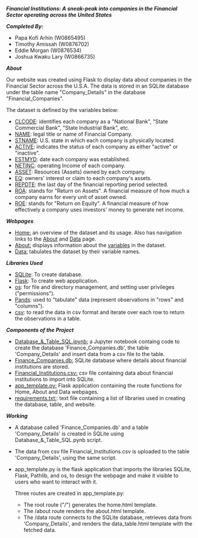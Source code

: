 ***Financial Institutions: A sneak-peak into companies in the Financial Sector operating across the United States***

***Completed By:***  

- Papa Kofi Arhin (W0865495)
- Timothy Amissah (W0876702)
- Eddie Morgan (W0876534)
- Joshua Kwaku Lary (W0866735)
  
***About***  

Our website was created using Flask to display data about companies in the Financial Sector across the U.S.A. The data is stored in an SQLite database under the table name "Company_Details" in the database "Financial_Companies".  

The dataset is defined by the variables below:  
- <u>CLCODE</u>: identifies each company as a "National Bank",  "State Commercial Bank", "State Industrial Bank", etc. 
- <u>NAME</u>: legal title or name of Financial Company.
- <u>STNAME</u>: U.S. state in which each company is physically located.  
- <u>ACTIVE</u>:  indicates the status of each company as either "active" or "inactive".
- <u>ESTMYD</u>: date each company was established.  
- <u>NETINC</u>: operating Income of each company.
- <u>ASSET</u>: Resources (Assets) owned by each company.
- <u>EQ</u>: owners' interest or claim to each company's assets.
- <u>REPDTE</u>: the last day of the financial reporting period selected.  
- <u>ROA</u>: stands for "Return on Assets". A financial measure of how much a company earns for every unit of asset owned.   
- <u>ROE</u>: stands for "Return on Equity". A financial measure of how effectively a company uses investors' money to generate net income.

***Webpages***  

- <u>Home:</u> an overview of the dataset and its usage. Also has navigation links to the <u>About</u> and <u>Data</u> page.  
- <u>About:</u> displays information about the <u>variables</u> in the dataset.  
- <u>Data:</u> tabulates the dataset by their variable names.
  
***Libraries Used***  

- <u>SQLite</u>: To create database.  
- <u>Flask</u>: To create web appplication.  
- <u>os</u>: for file and directory management, and setting user privileges ("permissions").  
- <u>Pands</u>: used to "tabulate" data (represent observations in "rows" and "columns").  
- <u>csv</u>: to read the data in csv format and iterate over each row to return the observations in a table.
  
***Components of the Project***

- <u>Database_&_Table_SQL.ipynb:</u> a Jupyter notebook containg code to create the database 'Finance_Companies.db', the table 'Company_Details' and insert data from a csv file to the table.  
- <u>Finance_Companies.db:</u> SQLite database where details about financial institutions are stored.  
- <u>Financial_Institutions.csv:</u> csv file containing data about financial institutions to import into SQLite.  
- <u>app_template.py:</u> Flask application containing the route functions for Home, About and Data webpages.  
- <u>requirements.txt:</u>: text file containing a list of libraries used in creating the database, table, and website.
  
***Working***  

- A database called 'Finance_Companies.db' and a table 'Company_Details' is created in SQLite using Database_&_Table_SQL.pynb script.  
- The data from csv file Financial_Institutions.csv is uploaded to the table 'Company_Details', using the same script.  
- app_template.py is the flask application that imports the libraries SQLite, Flask, Pathlib, and os, to design the webpage and make it visible to users who want to interact with it.  

    Three routes are created in app_template.py:  
     - The root route ("/") generates the home.html template.  
     - The /about route renders the about.html template.  
     - The /data route connects to the SQLite database, retrieves data from 'Company_Details', and renders the data_table.html template with the fetched data.
